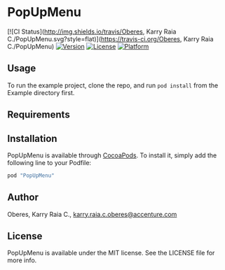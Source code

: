# PopUpMenu

[![CI Status](http://img.shields.io/travis/Oberes, Karry Raia C./PopUpMenu.svg?style=flat)](https://travis-ci.org/Oberes, Karry Raia C./PopUpMenu)
[![Version](https://img.shields.io/cocoapods/v/PopUpMenu.svg?style=flat)](http://cocoapods.org/pods/PopUpMenu)
[![License](https://img.shields.io/cocoapods/l/PopUpMenu.svg?style=flat)](http://cocoapods.org/pods/PopUpMenu)
[![Platform](https://img.shields.io/cocoapods/p/PopUpMenu.svg?style=flat)](http://cocoapods.org/pods/PopUpMenu)

## Usage

To run the example project, clone the repo, and run `pod install` from the Example directory first.

## Requirements

## Installation

PopUpMenu is available through [CocoaPods](http://cocoapods.org). To install
it, simply add the following line to your Podfile:

```ruby
pod "PopUpMenu"
```

## Author

Oberes, Karry Raia C., karry.raia.c.oberes@accenture.com

## License

PopUpMenu is available under the MIT license. See the LICENSE file for more info.
